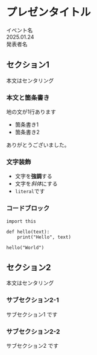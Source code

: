 # プレゼンタイトル

イベント名 \
2025.01.24 \
発表者名

## セクション1

本文はセンタリング

### 本文と箇条書き

地の文が1行あります

- 箇条書き1
- 箇条書き2

ありがとうございました。

### 文字装飾

- 文字を**強調**する
- 文字を*斜体*にする
- `literal`です

### コードブロック

```
import this

def hello(text):
    print("Hello", text)

hello("World")
```

## セクション2

本文はセンタリング

### サブセクション2-1

サブセクション1 です

### サブセクション2-2

サブセクション2 です
